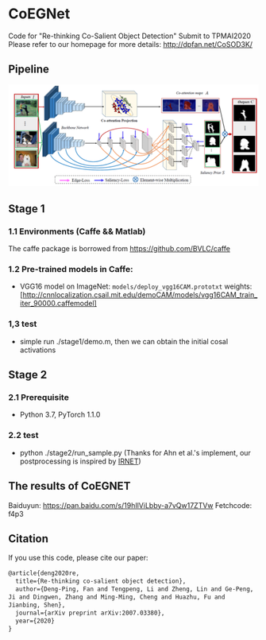 # CoEGNet
Code for "Re-thinking Co-Salient Object Detection" Submit to TPMAI2020
Please refer to our homepage for more details: http://dpfan.net/CoSOD3K/
## Pipeline
![pipeline](https://github.com/DengPingFan/CoEGNet/blob/master/stage2/figure/pipeline.png)
## Stage 1
### 1.1 Environments (Caffe && Matlab)
The caffe package is borrowed from https://github.com/BVLC/caffe
### 1.2 Pre-trained models in Caffe:
* VGG16 model on ImageNet: ```models/deploy_vgg16CAM.prototxt``` weights:[http://cnnlocalization.csail.mit.edu/demoCAM/models/vgg16CAM_train_iter_90000.caffemodel]
### 1,3 test
* simple run ./stage1/demo.m, then we can obtain the initial cosal activations
## Stage 2
### 2.1 Prerequisite
* Python 3.7, PyTorch 1.1.0
### 2.2 test
* python ./stage2/run_sample.py (Thanks for Ahn et al.'s implement, our postprocessing is inspired by [IRNET](https://github.com/jiwoon-ahn/irn))

## The results of CoEGNET 
Baiduyun: https://pan.baidu.com/s/19hIlViLbby-a7vQw17ZTVw Fetchcode: f4p3


## Citation
If you use this code, please cite our paper:
```
@article{deng2020re,
  title={Re-thinking co-salient object detection},
  author={Deng-Ping, Fan and Tengpeng, Li and Zheng, Lin and Ge-Peng, Ji and Dingwen, Zhang and Ming-Ming, Cheng and Huazhu, Fu and Jianbing, Shen},
  journal={arXiv preprint arXiv:2007.03380},
  year={2020}
}
```


